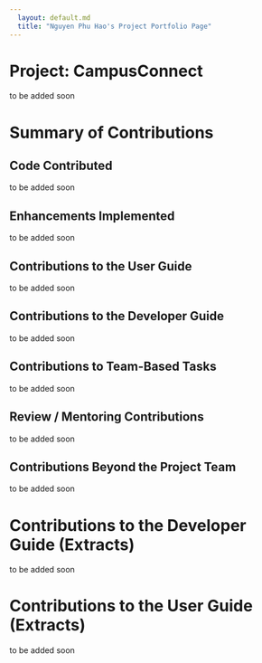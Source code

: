 ```yaml
---
  layout: default.md
  title: "Nguyen Phu Hao's Project Portfolio Page"
---
```


# Project: CampusConnect

to be added soon

# Summary of Contributions

## Code Contributed

to be added soon

## Enhancements Implemented

to be added soon

## Contributions to the User Guide

to be added soon

## Contributions to the Developer Guide

to be added soon

## Contributions to Team-Based Tasks

to be added soon

## Review / Mentoring Contributions

to be added soon

## Contributions Beyond the Project Team

to be added soon

# Contributions to the Developer Guide (Extracts)

to be added soon

# Contributions to the User Guide (Extracts)

to be added soon
